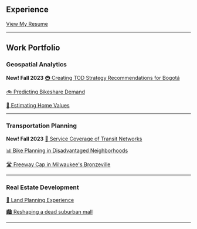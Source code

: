 ## Experience

[View My Resume](https://github.com/mtdunst/mtdunst.github.io/raw/master/Github%20resume.pdf)

---
## Work Portfolio
### Geospatial Analytics

**New! Fall 2023**
[🚇 Creating TOD Strategy Recommendations for Bogotá](/Bogota)

[🚲 Predicting Bikeshare Demand](/bikeshare)

[🏡 Estimating Home Values](/Zestimate)

---

### Transportation Planning

**New! Fall 2023**
[🚌 Service Coverage of Transit Networks](/public_transit)

[📊 Bike Planning in Disadvantaged Neighborhoods](/Capstone)

[🛣️ Freeway Cap in Milwaukee's Bronzeville](/freeway_cap)

---

### Real Estate Development

[🏢 Land Planning Experience](/land_planning)

[🏙️ Reshaping a dead suburban mall](/burnsville)

---


